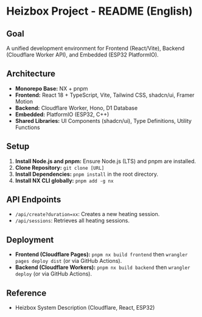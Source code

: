 # Heizbox Project - README (English)

## Goal
A unified development environment for Frontend (React/Vite), Backend (Cloudflare Worker API), and Embedded (ESP32 PlatformIO).

## Architecture
- **Monorepo Base:** NX + pnpm
- **Frontend:** React 18 + TypeScript, Vite, Tailwind CSS, shadcn/ui, Framer Motion
- **Backend:** Cloudflare Worker, Hono, D1 Database
- **Embedded:** PlatformIO (ESP32, C++)
- **Shared Libraries:** UI Components (shadcn/ui), Type Definitions, Utility Functions

## Setup
1.  **Install Node.js and pnpm:** Ensure Node.js (LTS) and pnpm are installed.
2.  **Clone Repository:** `git clone [URL]`
3.  **Install Dependencies:** `pnpm install` in the root directory.
4.  **Install NX CLI globally:** `pnpm add -g nx`

## API Endpoints
- `/api/create?duration=xx`: Creates a new heating session.
- `/api/sessions`: Retrieves all heating sessions.

## Deployment
- **Frontend (Cloudflare Pages):** `pnpm nx build frontend` then `wrangler pages deploy dist` (or via GitHub Actions).
- **Backend (Cloudflare Workers):** `pnpm nx build backend` then `wrangler deploy` (or via GitHub Actions).

## Reference
- Heizbox System Description (Cloudflare, React, ESP32)
